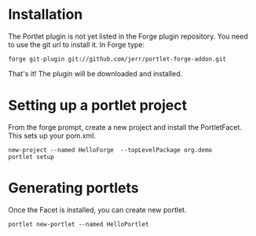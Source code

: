 Installation
============
The Portlet plugin is not yet listed in the Forge plugin repository. You need to use the git url to install it. 
In Forge type: 
	
	forge git-plugin git://github.com/jerr/portlet-forge-addon.git

That's it! The plugin will be downloaded and installed.


Setting up a portlet project
==============
From the forge prompt, create a new project and install the PortletFacet. This sets up your pom.xml.

	new-project --named HelloForge  --topLevelPackage org.demo
	portlet setup

Generating portlets
==============
Once the Facet is installed, you can create new portlet.

	portlet new-portlet --named HelloPortlet
